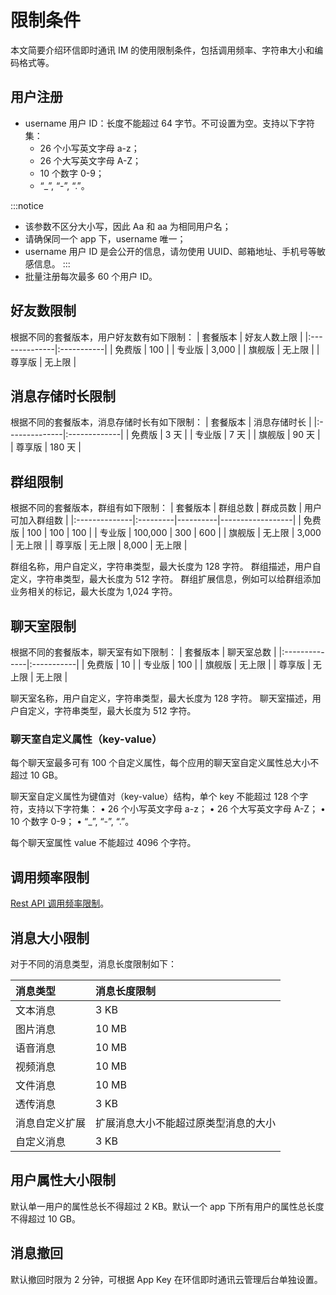# 限制条件

<Toc />

本文简要介绍环信即时通讯 IM 的使用限制条件，包括调用频率、字符串大小和编码格式等。

## 用户注册

- username 用户 ID：长度不能超过 64 字节。不可设置为空。支持以下字符集：
    - 26 个小写英文字母 a-z；
    - 26 个大写英文字母 A-Z；
    - 10 个数字 0-9；
    - “_”, “-”, “.”。

:::notice
- 该参数不区分大小写，因此 Aa 和 aa 为相同用户名；
- 请确保同一个 app 下，username 唯一；
- username 用户 ID 是会公开的信息，请勿使用 UUID、邮箱地址、手机号等敏感信息。
:::
- 批量注册每次最多 60 个用户 ID。

## 好友数限制

根据不同的套餐版本，用户好友数有如下限制：
| 套餐版本      | 好友人数上限 |
|:--------------|:-----------|
| 免费版       | 100        |
| 专业版    | 3,000      |
| 旗舰版       | 无上限      |
| 尊享版 | 无上限    |

## 消息存储时长限制

根据不同的套餐版本，消息存储时长有如下限制：
| 套餐版本      | 消息存储时长 |
|:--------------|:-------------|
| 免费版       | 3 天         |
| 专业版    | 7 天     |
| 旗舰版        | 90 天     |
| 尊享版 | 180 天    |

## 群组限制

根据不同的套餐版本，群组有如下限制：
| 套餐版本      | 群组总数 | 群成员数 | 用户可加入群组数 |
|:--------------|:---------|----------|------------------|
| 免费版       | 100      | 100      | 100              |
| 专业版    | 100,000   | 300      | 600            |
| 旗舰版        | 无上限   | 3,000    | 无上限            |
| 尊享版 | 无上限  | 8,000    | 无上限           |

群组名称，用户自定义，字符串类型，最大长度为 128 字符。
群组描述，用户自定义，字符串类型，最大长度为 512 字符。
群组扩展信息，例如可以给群组添加业务相关的标记，最大长度为 1,024 字符。

## 聊天室限制

根据不同的套餐版本，聊天室有如下限制：
| 套餐版本      | 聊天室总数 | 
|:--------------|:-----------|
| 免费版       | 10       | 
| 专业版    | 100     | 
| 旗舰版        | 无上限     | 
| 尊享版 | 无上限    | 无上限 | 

聊天室名称，用户自定义，字符串类型，最大长度为 128 字符。
聊天室描述，用户自定义，字符串类型，最大长度为 512 字符。

### 聊天室自定义属性（key-value）

每个聊天室最多可有 100 个自定义属性，每个应用的聊天室自定义属性总大小不超过 10 GB。

聊天室自定义属性为键值对（key-value）结构，单个 key 不能超过 128 个字符，支持以下字符集：
  • 26 个小写英文字母 a-z；
  • 26 个大写英文字母 A-Z；
  • 10 个数字 0-9；
  • “_”, “-”, “.”。

每个聊天室属性 value 不能超过 4096 个字符。

## 调用频率限制

[Rest API 调用频率限制](limitationapi.html)。

## 消息大小限制

对于不同的消息类型，消息长度限制如下：

| 消息类型       | 消息长度限制                         | 
| :------------- | :----------------------------------- |
| 文本消息       | 3 KB                                 | 
| 图片消息       | 10 MB                                | 
| 语音消息       | 10 MB                                | 
| 视频消息       | 10 MB                                | 
| 文件消息       | 10 MB                                |
| 透传消息       | 3 KB                                 |
| 消息自定义扩展 | 扩展消息大小不能超过原类型消息的大小     |
| 自定义消息     | 3 KB                                 |

## 用户属性大小限制

默认单一用户的属性总长不得超过 2 KB。默认一个 app 下所有用户的属性总长度不得超过 10 GB。

## 消息撤回

默认撤回时限为 2 分钟，可根据 App Key 在环信即时通讯云管理后台单独设置。
